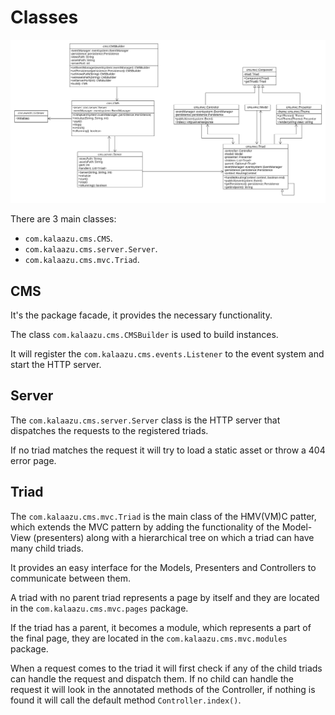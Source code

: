 Classes
=======

![diagram](uml/Classes.png)

There are 3 main classes:

 * `com.kalaazu.cms.CMS`.
 * `com.kalaazu.cms.server.Server`.
 * `com.kalaazu.cms.mvc.Triad`.

CMS
---

It's the package facade, it provides the necessary functionality.

The class `com.kalaazu.cms.CMSBuilder` is used to build instances.

It will register the `com.kalaazu.cms.events.Listener` to the event 
system and start the HTTP server.

Server
------

The `com.kalaazu.cms.server.Server` class is the HTTP server that
dispatches the requests to the registered triads.

If no triad matches the request it will try to load a static asset
or throw a 404 error page.

Triad
-----

The `com.kalaazu.cms.mvc.Triad` is the main class of the
HMV(VM)C patter, which extends the MVC pattern by adding the
functionality of the Model-View (presenters) along with
a hierarchical tree on which a triad can have many child triads.

It provides an easy interface for the Models, Presenters and Controllers
to communicate between them.

A triad with no parent triad represents a page by itself and
they are located in the `com.kalaazu.cms.mvc.pages` package.

If the triad has a parent, it becomes a module, which represents
a part of the final page, they are located in the
`com.kalaazu.cms.mvc.modules` package.

When a request comes to the triad it will first check if
any of the child triads can handle the request and dispatch them.
If no child can handle the request it will look in the annotated
methods of the Controller, if nothing is found it will
call the default method `Controller.index()`.